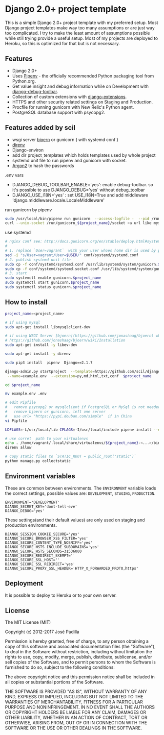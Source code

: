 # Django 2.0+ project template

This is a simple Django 2.0+ project template with my preferred setup. Most Django project templates make way too many assumptions or are just way too complicated. I try to make the least amount of assumptions possible while still trying provide a useful setup. Most of my projects are deployed to Heroku, so this is optimized for that but is not necessary.

## Features

- Django 2.0+
- Uses [Pipenv](https://github.com/kennethreitz/pipenv) - the officially recommended Python packaging tool from Python.org.
- Get value insight and debug information while on Development with [django-debug-toolbar](https://django-debug-toolbar.readthedocs.org).
- Collection of custom extensions with [django-extensions](http://django-extensions.readthedocs.org).
- HTTPS and other security related settings on Staging and Production.
- Procfile for running gunicorn with New Relic's Python agent.
- PostgreSQL database support with psycopg2.

## Features added by scil

- wsgi server [bjoern](https://github.com/jonashaag/bjoern) or gunicorn ( with systemd conf )
- [direnv](https://github.com/direnv/direnv)
- Django-environ
- add dir project_templates which holds templates used by whole project
- systemd unit file to run pipenv and gunicorn with socket. 
- [Argon2](https://docs.djangoproject.com/en/2.1/topics/auth/passwords/#using-argon2-with-django) to hash the passwords

 .env vars
- DJANGO_DEBUG_TOOLBAR_ENABLE='yes': enable debug-toolbar.   so it's possible to use DJANGO_DEBUG='yes' without debug_toolbar
- DJANGO_USE_I18N='yes' : set USE_I18N=True and add middleware 'django.middleware.locale.LocaleMiddleware'

run gunicorn by pipenv
```bash
sudo /usr/local/bin/pipenv run gunicorn  --access-logfile -  --pid /run/gunicorn_${project_name}/pid   --bind unix:/run/gunicorn_${project_name}/socket   ${project_name}.wsgi:application
curl --unix-socket /run/gunicorn_${project_name}/socket <a url like mysite.test/about/>
```

use systemd
```bash
# nginx conf see: http://docs.gunicorn.org/en/stable/deploy.html#systemd
#
# 1. replace `User=vagrant`  with your user whoes home dir is used by pipenv
sed -i "s/User=vagrant/User=$USER/" conf/systemd/systemd.conf 
# 2. publish systemd unit file
sudo cp -f conf/systemd/systemd.conf /usr/lib/systemd/system/gunicorn.$project_name.service
sudo cp -f conf/systemd/systemd.socket.conf /usr/lib/systemd/system/gunicorn.$project_name.socket
# 3. start 
sudo systemctl enable gunicorn.$project_name
sudo systemctl start gunicorn.$project_name
sudo systemctl status gunicorn.$project_name

```

## How to install

```bash
project_name=<project_name>

# if using mysql
sudo apt-get install libmysqlclient-dev

# if using WSGI Server [bjoern](https://github.com/jonashaag/bjoern) which also requires a C compiler  and Python3 development package
# https://github.com/jonashaag/bjoern/wiki/Installation
sudo apt-get install -y libev-dev

sudo apt-get install -y direnv

sudo pip3 install  pipenv  Django==2.1.7

django-admin.py startproject  --template=https://github.com/scil/django-project-template-1/archive/master.zip \
 --name=example.env  --extension=py,md,html,txt,conf  $project_name  

cd $project_name

mv example.env .env

# edit Pipfile
#   remove psycopg2 or mysqlclient if PostgreSQL or MySql is not needed
#   remove bjoern or gunicorn, left one server
#   use url= "https://pypi.douban.com/simple"  if in China
vi Pipfile

LDFLAGS=-L/usr/local/lib CFLAGS=-I/usr/local/include pipenv install --dev

# use corret  path to your virtualenvs
echo . /home/vagrant/.local/share/virtualenvs/${project_name}-<...>/bin/activate > .envrc
direnv allow

# copy static files to `STATIC_ROOT = public_root('static')`
python manage.py collectstatic
```

## Environment variables

These are common between environments. The `ENVIRONMENT` variable loads the correct settings, possible values are: `DEVELOPMENT`, `STAGING`, `PRODUCTION`.

```
ENVIRONMENT='DEVELOPMENT'
DJANGO_SECRET_KEY='dont-tell-eve'
DJANGO_DEBUG='yes'
```

These settings(and their default values) are only used on staging and production environments.

```
DJANGO_SESSION_COOKIE_SECURE='yes'
DJANGO_SECURE_BROWSER_XSS_FILTER='yes'
DJANGO_SECURE_CONTENT_TYPE_NOSNIFF='yes'
DJANGO_SECURE_HSTS_INCLUDE_SUBDOMAINS='yes'
DJANGO_SECURE_HSTS_SECONDS=31536000
DJANGO_SECURE_REDIRECT_EXEMPT=''
DJANGO_SECURE_SSL_HOST=''
DJANGO_SECURE_SSL_REDIRECT='yes'
DJANGO_SECURE_PROXY_SSL_HEADER='HTTP_X_FORWARDED_PROTO,https'
```

## Deployment

It is possible to deploy to Heroku or to your own server.

## License

The MIT License (MIT)

Copyright (c) 2012-2017 José Padilla

Permission is hereby granted, free of charge, to any person obtaining a copy of
this software and associated documentation files (the "Software"), to deal in
the Software without restriction, including without limitation the rights to
use, copy, modify, merge, publish, distribute, sublicense, and/or sell copies
of the Software, and to permit persons to whom the Software is furnished to do
so, subject to the following conditions:

The above copyright notice and this permission notice shall be included in all
copies or substantial portions of the Software.

THE SOFTWARE IS PROVIDED "AS IS", WITHOUT WARRANTY OF ANY KIND, EXPRESS OR
IMPLIED, INCLUDING BUT NOT LIMITED TO THE WARRANTIES OF MERCHANTABILITY,
FITNESS FOR A PARTICULAR PURPOSE AND NONINFRINGEMENT. IN NO EVENT SHALL THE
AUTHORS OR COPYRIGHT HOLDERS BE LIABLE FOR ANY CLAIM, DAMAGES OR OTHER
LIABILITY, WHETHER IN AN ACTION OF CONTRACT, TORT OR OTHERWISE, ARISING FROM,
OUT OF OR IN CONNECTION WITH THE SOFTWARE OR THE USE OR OTHER DEALINGS IN THE
SOFTWARE.
